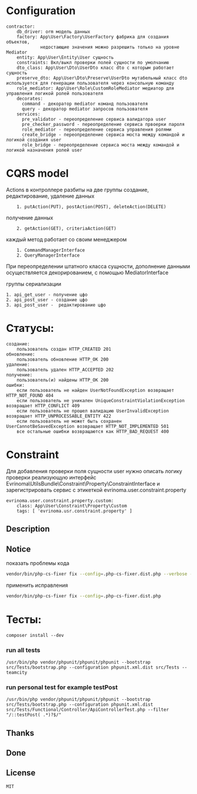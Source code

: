 # Configuration

    contractor:
        db_driver: orm модель данных
        factory: App\User\Factory\UserFactory фабрика для создания объектов,
                 недостающие значения можно разрешить только на уровне Mediator
        entity: App\User\Entity\User сущность
        constraints: Вкл/выкл проверки полей сущности по умолчанию
        dto_class: App\User\Dto\UserDto класс dto с которым работает сущность
        preserve_dto: App\User\Dto\Preserve\UserDto мутабельный класс dto используется для генерации пользователя через консольную команду
        role_mediator: App\User\Role\CustomRoleMediator медиатор для управления логикой ролей пользователя 
        decorates:
          command - декоратор mediator команд пользователя 
          query - декоратор mediator запросов пользователя
        services:
          pre_validator - переопределение сервиса валидатора user
          pre_checker_password - переопределение сервиса првоерки пароля
          role_mediator - переопределение сервиса управления ролями
          create_bridge - переопределение сервиса моста между командой и логикой создания user
          role_bridge - переопределение сервиса моста между командой и логикой назначения ролей user

# CQRS model

Actions в контроллере разбиты на две группы создание, редактирование, удаление данных

        1. putAction(PUT), postAction(POST), deleteAction(DELETE)

получение данных

        2. getAction(GET), criteriaAction(GET)

каждый метод работает со своим менеджером

        1. CommandManagerInterface
        2. QueryManagerInterface

При переопределении штатного класса сущности, дополнение данными осуществляется декорированием, с помощью MediatorInterface

группы сериализации

    1. api_get_user - получение цфо
    2. api_post_user - создание цфо
    3. api_post_user -  редактирование цфо

# Статусы:

    создание:
        пользователь создан HTTP_CREATED 201
    обновление:
        пользователь обновление HTTP_OK 200
    удаление:
        пользователь удален HTTP_ACCEPTED 202
    получение:
        пользователь(и) найдены HTTP_OK 200
    ошибки:
        если пользователь не найден UserNotFoundException возвращает HTTP_NOT_FOUND 404
        если пользователь не уникален UniqueConstraintViolationException возвращает HTTP_CONFLICT 409
        если пользователь не прошел валидацию UserInvalidException возвращает HTTP_UNPROCESSABLE_ENTITY 422
        если пользователь не может быть сохранен UserCannotBeSavedException возвращает HTTP_NOT_IMPLEMENTED 501
        все остальные ошибки возвращаются как HTTP_BAD_REQUEST 400

# Constraint

Для добавления проверки поля сущности user нужно описать логику проверки реализующую интерфейс Evrinoma\UtilsBundle\Constraint\Property\ConstraintInterface и зарегистрировать сервис с этикеткой evrinoma.user.constraint.property

    evrinoma.user.constraint.property.custom:
        class: App\User\Constraint\Property\Custom
        tags: [ 'evrinoma.usr.constraint.property' ]

## Description

## Notice

показать проблемы кода

```bash
vendor/bin/php-cs-fixer fix --config=.php-cs-fixer.dist.php --verbose --diff --dry-run
```

применить исправления

```bash
vendor/bin/php-cs-fixer fix --config=.php-cs-fixer.dist.php
```

# Тесты:

    composer install --dev

### run all tests

    /usr/bin/php vendor/phpunit/phpunit/phpunit --bootstrap src/Tests/bootstrap.php --configuration phpunit.xml.dist src/Tests --teamcity

### run personal test for example testPost

    /usr/bin/php vendor/phpunit/phpunit/phpunit --bootstrap src/Tests/bootstrap.php --configuration phpunit.xml.dist src/Tests/Functional/Controller/ApiControllerTest.php --filter "/::testPost( .*)?$/" 

## Thanks

## Done

## License

    MIT
